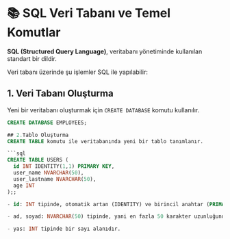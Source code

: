 # 📚 SQL Veri Tabanı ve Temel Komutlar

**SQL (Structured Query Language)**, veritabanı yönetiminde kullanılan standart bir dildir.  

Veri tabanı üzerinde şu işlemler SQL ile yapılabilir:  

## 1. Veri Tabanı Oluşturma
Yeni bir veritabanı oluşturmak için `CREATE DATABASE` komutu kullanılır.

```sql
CREATE DATABASE EMPLOYEES;

## 2.Tablo Oluşturma
CREATE TABLE komutu ile veritabanında yeni bir tablo tanımlanır.

```sql
CREATE TABLE USERS (
  id INT IDENTITY(1,1) PRIMARY KEY,  
  user_name NVARCHAR(50),  
  user_lastname NVARCHAR(50),  
  age INT
);;

- id: INT tipinde, otomatik artan (IDENTITY) ve birincil anahtar (PRIMARY KEY) özelliğine sahip bir sütundur.

- ad, soyad: NVARCHAR(50) tipinde, yani en fazla 50 karakter uzunluğunda metin alanıdır.

- yas: INT tipinde bir sayı alanıdır.
